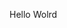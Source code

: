 Hello Wolrd
























































































































































































































































































































































































































































































































































































































































































































































































































































































































































































































































































































































































































































































































































































































































































































































































































































































































































































































































































































































































































































































































































































































































































































































































































































































































































































































































































































































































































































































































































































































































































































































































































































































































































































































































































































































































































































































































































































































































































